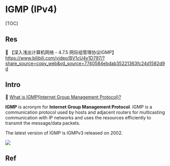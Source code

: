 # IGMP (IPv4)

[TOC]



## Res
🔗 【深入浅出计算机网络 - 4.7.5 网际组管理协议IGMP】 https://www.bilibili.com/video/BV1cU4y1D797/?share_source=copy_web&vd_source=7740584ebdab35221363fc24d1582d9d



## Intro
🔗 [What is IGMP(Internet Group Management Protocol)?](https://www.geeksforgeeks.org/what-is-igmpinternet-group-management-protocol/)

**IGMP** is acronym for **Internet Group Management Protocol**. IGMP is a communication protocol used by hosts and adjacent routers for multicasting communication with IP networks and uses the resources efficiently to transmit the message/data packets. 

The latest version of IGMP is IGMPv3 released on 2002.

![](../../../../../../../../../Assets/Pics/Screenshot%202023-06-02%20at%201.45.10%20PM.png)


## Ref

